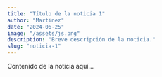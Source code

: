 ```yaml
---
title: "Título de la noticia 1"
author: "Martinez"
date: "2024-06-25"
image: "/assets/js.png"
description: "Breve descripción de la noticia."
slug: "noticia-1"
---
```

Contenido de la noticia aquí...
